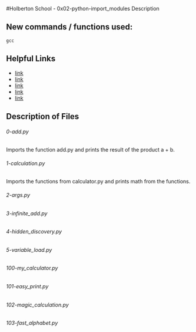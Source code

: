 #Holberton School - 0x02-python-import_modules
Description

## New commands / functions used:
``gcc``

## Helpful Links
* [link](https://docs.python.org/3.4/tutorial/modules.html)
* [link](https://docs.python.org/3.4/tutorial/index.html)
* [link](https://docs.python.org/3.4/tutorial/stdlib.html#command-line-arguments)
* [link](https://www.python.org/dev/peps/pep-0008/)
* [link](https://intranet.hbtn.io/projects/231)

## Description of Files
<h6>0-add.py</h6>
Imports the function add.py and prints the result of the product a + b.

<h6>1-calculation.py</h6>
Imports the functions from calculator.py and prints math from the functions.

<h6>2-args.py</h6>

<h6>3-infinite_add.py</h6>

<h6>4-hidden_discovery.py</h6>

<h6>5-variable_load.py</h6>

<h6>100-my_calculator.py</h6>

<h6>101-easy_print.py</h6>

<h6>102-magic_calculation.py</h6>

<h6>103-fast_alphabet.py</h6>

